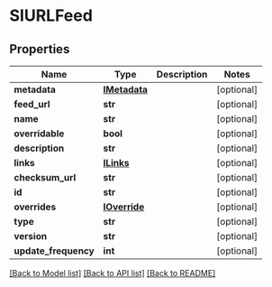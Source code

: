 # SIURLFeed

## Properties
Name | Type | Description | Notes
------------ | ------------- | ------------- | -------------
**metadata** | [**IMetadata**](IMetadata.md) |  | [optional] 
**feed_url** | **str** |  | [optional] 
**name** | **str** |  | [optional] 
**overridable** | **bool** |  | [optional] 
**description** | **str** |  | [optional] 
**links** | [**ILinks**](ILinks.md) |  | [optional] 
**checksum_url** | **str** |  | [optional] 
**id** | **str** |  | [optional] 
**overrides** | [**IOverride**](IOverride.md) |  | [optional] 
**type** | **str** |  | [optional] 
**version** | **str** |  | [optional] 
**update_frequency** | **int** |  | [optional] 

[[Back to Model list]](../README.md#documentation-for-models) [[Back to API list]](../README.md#documentation-for-api-endpoints) [[Back to README]](../README.md)


